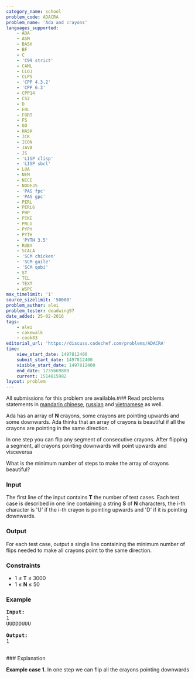 ```yaml
---
category_name: school
problem_code: ADACRA
problem_name: 'Ada and crayons'
languages_supported:
    - ADA
    - ASM
    - BASH
    - BF
    - C
    - 'C99 strict'
    - CAML
    - CLOJ
    - CLPS
    - 'CPP 4.3.2'
    - 'CPP 6.3'
    - CPP14
    - CS2
    - D
    - ERL
    - FORT
    - FS
    - GO
    - HASK
    - ICK
    - ICON
    - JAVA
    - JS
    - 'LISP clisp'
    - 'LISP sbcl'
    - LUA
    - NEM
    - NICE
    - NODEJS
    - 'PAS fpc'
    - 'PAS gpc'
    - PERL
    - PERL6
    - PHP
    - PIKE
    - PRLG
    - PYPY
    - PYTH
    - 'PYTH 3.5'
    - RUBY
    - SCALA
    - 'SCM chicken'
    - 'SCM guile'
    - 'SCM qobi'
    - ST
    - TCL
    - TEXT
    - WSPC
max_timelimit: '1'
source_sizelimit: '50000'
problem_author: alei
problem_tester: deadwing97
date_added: 25-02-2016
tags:
    - alei
    - cakewalk
    - cook83
editorial_url: 'https://discuss.codechef.com/problems/ADACRA'
time:
    view_start_date: 1497812400
    submit_start_date: 1497812400
    visible_start_date: 1497812400
    end_date: 1735669800
    current: 1514815982
layout: problem
---
```

All submissions for this problem are available.### Read problems statements in [mandarin chinese](http://www.codechef.com/download/translated/COOK83/mandarin/ADACRA.pdf), [russian](http://www.codechef.com/download/translated/COOK83/russian/ADACRA.pdf) and [vietnamese](http://www.codechef.com/download/translated/COOK83/vietnamese/ADACRA.pdf) as well.

Ada has an array of **N** crayons, some crayons are pointing upwards and some downwards. Ada thinks that an array of crayons is beautiful if all the crayons are pointing in the same direction.

In one step you can flip any segment of consecutive crayons. After flipping a segment, all crayons pointing downwards will point upwards and visceversa

What is the minimum number of steps to make the array of crayons beautiful?

### Input

The first line of the input contains **T** the number of test cases. Each test case is described in one line containing a string **S** of **N** characters, the i-th character is 'U' if the i-th crayon is pointing upwards and 'D' if it is pointing downwards.

### Output

For each test case, output a single line containing the minimum number of flips needed to make all crayons point to the same direction.

### Constraints

- 1 ≤ **T** ≤ 3000
- 1 ≤ **N** ≤ 50

### Example

<pre><b>Input:</b>
1
UUDDDUUU

<b>Output:</b>
1

</pre>### Explanation
**Example case 1.** In one step we can flip all the crayons pointing downwards
